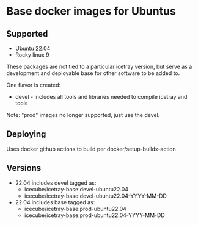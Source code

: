 Base docker images for Ubuntus
==============================

Supported
---------
* Ubuntu 22.04
* Rocky linux 9

These packages are not tied to a particular icetray version, but serve as a development and deployable base for other software to be added to.

One flavor is created:
* devel - includes all tools and libraries needed to compile icetray and tools

Note:  "prod" images no longer supported, just use the devel.

Deploying
---------
Uses docker github actions to build per docker/setup-buildx-action

Versions
--------
- 22.04 includes devel tagged as:
   - icecube/icetray-base:devel-ubuntu22.04
   - icecube/icetray-base:devel-ubuntu22.04-YYYY-MM-DD
- 22.04 includes base tagged as:
   - icecube/icetray-base:prod-ubuntu22.04
   - icecube/icetray-base:prod-ubuntu22.04-YYYY-MM-DD
